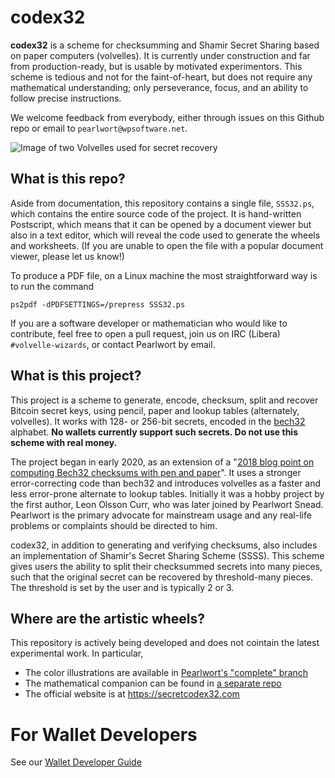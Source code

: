 # codex32

**codex32** is a scheme for checksumming and Shamir Secret Sharing based on paper computers (volvelles).
It is currently under construction and far from production-ready, but is usable by motivated experimentors.
This scheme is tedious and not for the faint-of-heart, but does not require any mathematical understanding; only perseverance, focus, and an ability to follow precise instructions.

We welcome feedback from everybody, either through issues on this Github repo or email to `pearlwort@wpsoftware.net`.

![Image of two Volvelles used for secret recovery](./images/volvelles.jpg)

## What is this repo?

Aside from documentation, this repository contains a single file, `SSS32.ps`, which contains the entire source code of the project.
It is hand-written Postscript, which means that it can be opened by a document viewer but also in a text editor, which will reveal the code used to generate the wheels and worksheets.
(If you are unable to open the file with a popular document viewer, please let us know!)

To produce a PDF file, on a Linux machine the most straightforward way is to run the command
```
ps2pdf -dPDFSETTINGS=/prepress SSS32.ps

```

If you are a software developer or mathematician who would like to contribute, feel free to open a pull request, join us on IRC (Libera) `#volvelle-wizards`, or contact Pearlwort by email.

## What is this project?

This project is a scheme to  generate, encode, checksum, split and recover Bitcoin secret keys, using pencil, paper and lookup tables (alternately, volvelles).
It works with 128- or 256-bit secrets, encoded in the [bech32](https://github.com/bitcoin/bips/blob/master/bip-0173.mediawiki) alphabet.
**No wallets currently support such secrets. Do not use this scheme with real money.**

The project began in early 2020, as an extension of a "[2018 blog point on computing Bech32 checksums with pen and paper](http://r6.ca/blog/20180106T164028Z.html)".
It uses a stronger error-correcting code than bech32 and introduces volvelles as a faster and less error-prone alternate to lookup tables.
Initially it was a hobby project by the first author, Leon Olsson Curr, who was later joined by Pearlwort Snead.
Pearlwort is the primary advocate for mainstream usage and any real-life problems or complaints should be directed to him.

codex32, in addition to generating and verifying checksums, also includes an implementation of Shamir's Secret Sharing Scheme (SSSS).
This scheme gives users the ability to split their checksummed secrets into many pieces, such that the original secret can be recovered by threshold-many pieces.
The threshold is set by the user and is typically 2 or 3.

## Where are the artistic wheels?

This repository is actively being developed and does not cointain the latest experimental work. In particular,

* The color illustrations are available in [Pearlwort's "complete" branch](https://github.com/apoelstra/SSS32/tree/complete)
* The mathematical companion can be found in [a separate repo](https://github.com/apoelstra/volvelle-math-companion)
* The official website is at https://secretcodex32.com

# For Wallet Developers

See our [Wallet Developer Guide](./docs/wallets.md)


